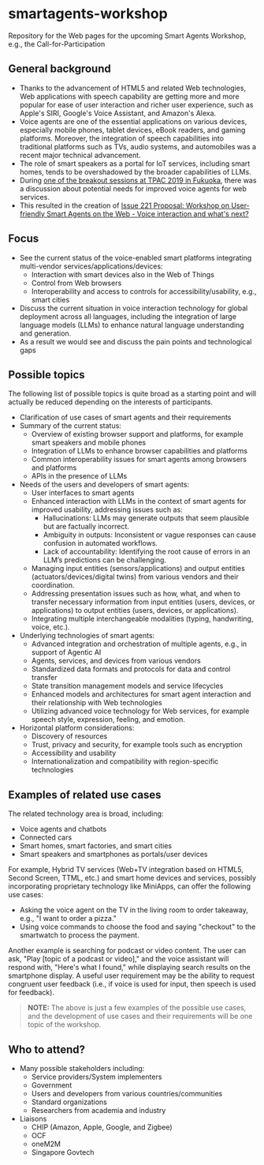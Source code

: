 
# smartagents-workshop
Repository for the Web pages for the upcoming Smart Agents Workshop, e.g., the Call-for-Participation

## General background
* Thanks to the advancement of HTML5 and related Web technologies, Web applications with speech capability are getting more and more popular for ease of user interaction and richer user experience, such as Apple's SIRI, Google's Voice Assistant, and Amazon's Alexa.
* Voice agents are one of the essential applications on various devices, especially mobile phones, tablet devices, eBook readers, and gaming platforms. Moreover, the integration of speech capabilities into traditional platforms such as TVs, audio systems, and automobiles was a recent major technical advancement.
* The role of smart speakers as a portal for IoT services, including smart homes, tends to be overshadowed by the broader capabilities of LLMs.
* During [one of the breakout sessions at TPAC 2019 in Fukuoka](https://www.w3.org/2019/09/18-voice-minutes.html), there was a discussion about potential needs for improved voice agents for web services.
* This resulted in the creation of [Issue 221 Proposal: Workshop on User-friendly Smart Agents on the Web - Voice interaction and what's next?](https://github.com/w3c/strategy/issues/221)

## Focus
* See the current status of the voice-enabled smart platforms integrating multi-vendor services/applications/devices:
    * Interaction with smart devices also in the Web of Things
    * Control from Web browsers
    * Interoperability and access to controls for accessibility/usability, e.g., smart cities
* Discuss the current situation in voice interaction technology for global deployment across all languages, including the integration of large language models (LLMs) to enhance natural language understanding and generation.
* As a result we would see and discuss the pain points and technological gaps

## Possible topics
The following list of possible topics is quite broad as a starting point and will actually be reduced depending on the interests of participants.

* Clarification of use cases of smart agents and their requirements
* Summary of the current status:
    * Overview of existing browser support and platforms, for example smart speakers and mobile phones
    * Integration of LLMs to enhance browser capabilities and platforms
    * Common interoperability issues for smart agents among browsers and platforms
    * APIs in the presence of LLMs
* Needs of the users and developers of smart agents:
    * User interfaces to smart agents
    * Enhanced interaction with LLMs in the context of smart agents for improved usability, addressing issues such as:
        * Hallucinations: LLMs may generate outputs that seem plausible but are factually incorrect.
        * Ambiguity in outputs: Inconsistent or vague responses can cause confusion in automated workflows.
        * Lack of accountability: Identifying the root cause of errors in an LLM’s predictions can be challenging.
    * Managing input entities (sensors/applications) and output entities (actuators/devices/digital twins) from various vendors and their coordination.
    * Addressing presentation issues such as how, what, and when to transfer necessary information from input entities (users, devices, or applications) to output entities (users, devices, or applications).
    * Integrating multiple interchangeable modalities (typing, handwriting, voice, etc.).
* Underlying technologies of smart agents:
    * Advanced integration and orchestration of multiple agents, e.g., in support of Agentic AI
    * Agents, services, and devices from various vendors
    * Standardized data formats and protocols for data and control transfer
    * State transition management models and service lifecycles
    * Enhanced models and architectures for smart agent interaction and their relationship with Web technologies
    * Utilizing advanced voice technology for Web services, for example speech style, expression, feeling, and emotion.
* Horizontal platform considerations:
    * Discovery of resources
    * Trust, privacy and security, for example tools such as encryption
    * Accessibility and usability
    * Internationalization and compatibility with region-specific technologies

## Examples of related use cases
The related technology area is broad, including:

* Voice agents and chatbots
* Connected cars
* Smart homes, smart factories, and smart cities
* Smart speakers and smartphones as portals/user devices

For example, Hybrid TV services (Web+TV integration based on HTML5, Second Screen, TTML, etc.) and smart home devices and services, possibly incorporating proprietary technology like MiniApps, can offer the following use cases:

* Asking the voice agent on the TV in the living room to order takeaway, e.g., "I want to order a pizza."
* Using voice commands to choose the food and saying "checkout" to the smartwatch to process the payment.

Another example is searching for podcast or video content. The user can ask, "Play [topic of a podcast or video]," and the voice assistant will respond with, "Here's what I found," while displaying search results on the smartphone display. 
A useful user requirement may be the ability to request congruent user feedback (i.e., if voice is used for input, then speech is used for feedback).

> **NOTE:** The above is just a few examples of the possible use cases, and the development of use cases and their requirements will be one topic of the workshop.

## Who to attend?
* Many possible stakeholders including:
    * Service providers/System implementers
    * Government
    * Users and developers from various countries/communities
    * Standard organizations
    * Researchers from academia and industry
* Liaisons
    * CHIP (Amazon, Apple, Google, and Zigbee)
    * OCF
    * oneM2M
    * Singapore Govtech

<!--
See also the [rendered HTML](https://w3c.github.io/smartagents-workshop/)
-->

